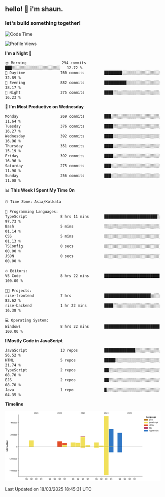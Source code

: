 ## hello! 👋 i'm shaun. 
### let's build something together!
<!--START_SECTION:waka-->
![Code Time](http://img.shields.io/badge/Code%20Time-53%20hrs%2034%20mins-blue)

![Profile Views](http://img.shields.io/badge/Profile%20Views-4-blue)

**I'm a Night 🦉** 

```text
🌞 Morning                294 commits         ███░░░░░░░░░░░░░░░░░░░░░░   12.72 % 
🌆 Daytime                760 commits         ████████░░░░░░░░░░░░░░░░░   32.89 % 
🌃 Evening                882 commits         ██████████░░░░░░░░░░░░░░░   38.17 % 
🌙 Night                  375 commits         ████░░░░░░░░░░░░░░░░░░░░░   16.23 % 
```
📅 **I'm Most Productive on Wednesday** 

```text
Monday                   269 commits         ███░░░░░░░░░░░░░░░░░░░░░░   11.64 % 
Tuesday                  376 commits         ████░░░░░░░░░░░░░░░░░░░░░   16.27 % 
Wednesday                392 commits         ████░░░░░░░░░░░░░░░░░░░░░   16.96 % 
Thursday                 351 commits         ████░░░░░░░░░░░░░░░░░░░░░   15.19 % 
Friday                   392 commits         ████░░░░░░░░░░░░░░░░░░░░░   16.96 % 
Saturday                 275 commits         ███░░░░░░░░░░░░░░░░░░░░░░   11.90 % 
Sunday                   256 commits         ███░░░░░░░░░░░░░░░░░░░░░░   11.08 % 
```


📊 **This Week I Spent My Time On** 

```text
🕑︎ Time Zone: Asia/Kolkata

💬 Programming Languages: 
TypeScript               8 hrs 11 mins       ████████████████████████░   97.73 % 
Bash                     5 mins              ░░░░░░░░░░░░░░░░░░░░░░░░░   01.14 % 
CSS                      5 mins              ░░░░░░░░░░░░░░░░░░░░░░░░░   01.13 % 
TSConfig                 0 secs              ░░░░░░░░░░░░░░░░░░░░░░░░░   00.00 % 
JSON                     0 secs              ░░░░░░░░░░░░░░░░░░░░░░░░░   00.00 % 

🔥 Editors: 
VS Code                  8 hrs 22 mins       █████████████████████████   100.00 % 

🐱‍💻 Projects: 
rise-frontend            7 hrs               █████████████████████░░░░   83.62 % 
rise-backend             1 hr 22 mins        ████░░░░░░░░░░░░░░░░░░░░░   16.38 % 

💻 Operating System: 
Windows                  8 hrs 22 mins       █████████████████████████   100.00 % 
```

**I Mostly Code in JavaScript** 

```text
JavaScript               13 repos            ██████████████░░░░░░░░░░░   56.52 % 
HTML                     5 repos             █████░░░░░░░░░░░░░░░░░░░░   21.74 % 
TypeScript               2 repos             ██░░░░░░░░░░░░░░░░░░░░░░░   08.70 % 
EJS                      2 repos             ██░░░░░░░░░░░░░░░░░░░░░░░   08.70 % 
Java                     1 repo              █░░░░░░░░░░░░░░░░░░░░░░░░   04.35 % 
```



**Timeline**

![Lines of Code chart](https://raw.githubusercontent.com/ShaunDaniel/ShaunDaniel/main/assets/bar_graph.png)


 Last Updated on 18/03/2025 18:45:31 UTC
<!--END_SECTION:waka-->
